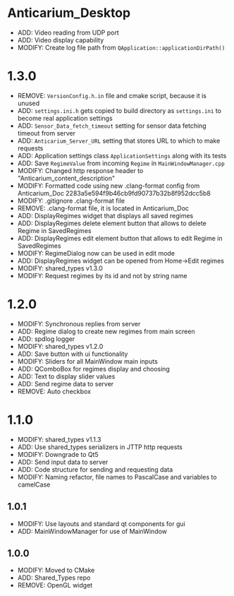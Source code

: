 # Anticarium_Desktop

- ADD: Video reading from UDP port
- ADD: Video display capability
- MODIFY: Create log file path from `QApplication::applicationDirPath()`

# 1.3.0
- REMOVE: `VersionConfig.h.in` file and cmake script, because it is unused
- ADD: `settings.ini.h` gets copied to build directory as `settings.ini` to become real application settings 
- ADD: `Sensor_Data_fetch_timeout` setting for sensor data fetching timeout from server
- ADD: `Anticarium_Server_URL` setting that stores URL to which to make requests
- ADD: Application settings class `ApplicationSettings` along with its tests
- ADD: Save `RegimeValue` from incoming `Regime` in `MainWindowManager.cpp`
- MODIFY: Changed http response header to "Anticarium_content_description"
- MODIFY: Formatted code using new .clang-format config from Anticarium_Doc 2283a5e594f9b46cb9fd90737b32b8f952dcc5b8
- MODIFY: .gitignore .clang-format file
- REMOVE: .clang-format file, it is located in Anticarium_Doc
- ADD: DisplayRegimes widget that displays all saved regimes
- ADD: DisplayRegimes delete element button that allows to delete Regime in SavedRegimes
- ADD: DisplayRegimes edit element button that allows to edit Regime in SavedRegimes
- MODIFY: RegimeDialog now can be used in edit mode
- ADD: DisplayRegimes widget can be opened from Home->Edit regimes
- MODIFY: shared_types v1.3.0
- MODIFY: Request regimes by its id and not by string name

# 1.2.0
- MODIFY: Synchronous replies from server
- ADD: Regime dialog to create new regimes from main screen
- ADD: spdlog logger
- MODIFY: shared_types v1.2.0
- ADD: Save button with ui functionality
- MODIFY: Sliders for all MainWindow main inputs
- ADD: QComboBox for regimes display and choosing
- ADD: Text to display slider values
- ADD: Send regime data to server
- REMOVE: Auto checkbox

# 1.1.0
- MODIFY: shared_types v1.1.3
- ADD: Use shared_types serializers in JTTP http requests
- MODIFY: Downgrade to Qt5
- ADD: Send input data to server
- ADD: Code structure for sending and requesting data
- MODIFY: Naming refactor, file names to PascalCase and variables to camelCase

## 1.0.1
- MODIFY: Use layouts and standard qt components for gui
- ADD: MainWindowManager for use of MainWindow

## 1.0.0
- MODIFY: Moved to CMake
- ADD: Shared_Types repo
- REMOVE: OpenGL widget